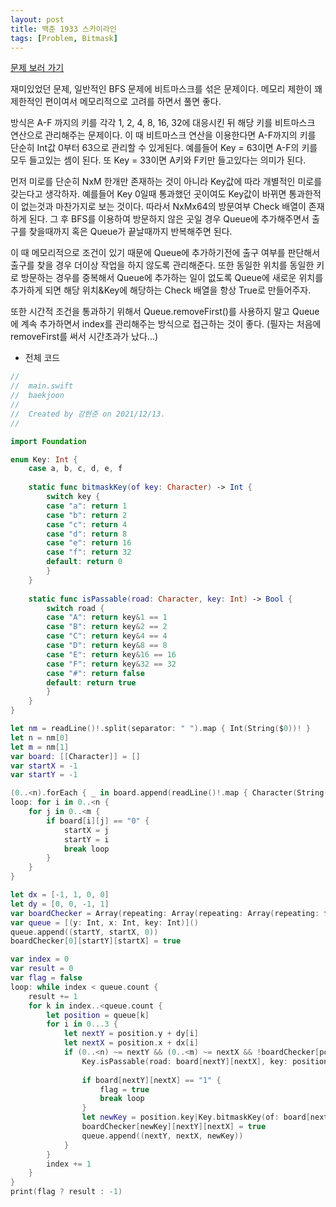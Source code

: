 ```yaml
---
layout: post
title: 백준 1933 스카이라인
tags: [Problem, Bitmask]
---
```


[문제 보러 가기](https://www.acmicpc.net/problem/1194)

재미있었던 문제, 일반적인 BFS 문제에 비트마스크를 섞은 문제이다. 메모리 제한이 꽤 제한적인 편이여서 메모리적으로 고려를 하면서 풀면 좋다.

방식은 A-F 까지의 키를 각각 1, 2, 4, 8, 16, 32에 대응시킨 뒤 해당 키를 비트마스크 연산으로 관리해주는 문제이다. 이 때 비트마스크 연산을 이용한다면 A-F까지의 키를 단순히 Int값 0부터 63으로 관리할 수 있게된다. 예를들어 Key = 63이면 A-F의 키를 모두 들고있는 셈이 된다. 또 Key = 33이면 A키와 F키만 들고있다는 의미가 된다.

먼저 미로를 단순히 NxM 한개만 존재하는 것이 아니라 Key값에 따라 개별적인 미로를 갖는다고 생각하자. 예를들어 Key 0일때 통과했던 곳이여도 Key값이 바뀌면 통과한적이 없는것과 마찬가지로 보는 것이다. 따라서 NxMx64의 방문여부 Check 배열이 존재하게 된다. 그 후 BFS를 이용하여 방문하지 않은 곳일 경우 Queue에 추가해주면서 출구를 찾을때까지 혹은 Queue가 끝날때까지 반복해주면 된다.

이 때 메모리적으로 조건이 있기 때문에 Queue에 추가하기전에 출구 여부를 판단해서 출구를 찾을 경우 더이상 작업을 하지 않도록 관리해준다. 또한 동일한 위치를 동일한 키로 방문하는 경우를 중복해서 Queue에 추가하는 일이 없도록 Queue에 새로운 위치를 추가하게 되면 해당 위치&Key에 해당하는 Check 배열을 항상 True로 만들어주자.

또한 시간적 조건을 통과하기 위해서 Queue.removeFirst()를 사용하지 말고 Queue에 계속 추가하면서 index를 관리해주는 방식으로 접근하는 것이 좋다. (필자는 처음에 removeFirst를 써서 시간초과가 났다...)



- 전체 코드



```swift
//
//  main.swift
//  baekjoon
//
//  Created by 강현준 on 2021/12/13.
//

import Foundation

enum Key: Int {
    case a, b, c, d, e, f
    
    static func bitmaskKey(of key: Character) -> Int {
        switch key {
        case "a": return 1
        case "b": return 2
        case "c": return 4
        case "d": return 8
        case "e": return 16
        case "f": return 32
        default: return 0
        }
    }
    
    static func isPassable(road: Character, key: Int) -> Bool {
        switch road {
        case "A": return key&1 == 1
        case "B": return key&2 == 2
        case "C": return key&4 == 4
        case "D": return key&8 == 8
        case "E": return key&16 == 16
        case "F": return key&32 == 32
        case "#": return false
        default: return true
        }
    }
}

let nm = readLine()!.split(separator: " ").map { Int(String($0))! }
let n = nm[0]
let m = nm[1]
var board: [[Character]] = []
var startX = -1
var startY = -1

(0..<n).forEach { _ in board.append(readLine()!.map { Character(String($0)) }) }
loop: for i in 0..<n {
    for j in 0..<m {
        if board[i][j] == "0" {
            startX = j
            startY = i
            break loop
        }
    }
}

let dx = [-1, 1, 0, 0]
let dy = [0, 0, -1, 1]
var boardChecker = Array(repeating: Array(repeating: Array(repeating: false, count: m), count: n), count: 64)
var queue = [(y: Int, x: Int, key: Int)]()
queue.append((startY, startX, 0))
boardChecker[0][startY][startX] = true

var index = 0
var result = 0
var flag = false
loop: while index < queue.count {
    result += 1
    for k in index..<queue.count {
        let position = queue[k]
        for i in 0...3 {
            let nextY = position.y + dy[i]
            let nextX = position.x + dx[i]
            if (0..<n) ~= nextY && (0..<m) ~= nextX && !boardChecker[position.key][nextY][nextX] &&
                Key.isPassable(road: board[nextY][nextX], key: position.key) {
                
                if board[nextY][nextX] == "1" {
                    flag = true
                    break loop
                }
                let newKey = position.key|Key.bitmaskKey(of: board[nextY][nextX])
                boardChecker[newKey][nextY][nextX] = true
                queue.append((nextY, nextX, newKey))
            }
        }
        index += 1
    }
}
print(flag ? result : -1)
```

